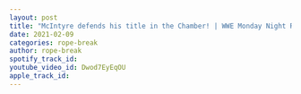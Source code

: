 ```yaml
---
layout: post
title: "McIntyre defends his title in the Chamber! | WWE Monday Night Raw review | Evans vs Asuka confirmed!"
date: 2021-02-09
categories: rope-break
author: rope-break
spotify_track_id: 
youtube_video_id: Dwod7EyEqOU
apple_track_id: 
---
```


